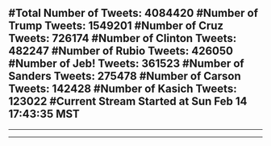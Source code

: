 #Total Number of Tweets: 4084420 
#Number of Trump Tweets: 1549201
#Number of Cruz Tweets: 726174
#Number of Clinton Tweets: 482247
#Number of Rubio Tweets: 426050
#Number of Jeb! Tweets: 361523
#Number of Sanders Tweets: 275478
#Number of Carson Tweets: 142428
#Number of Kasich Tweets: 123022
#Current Stream Started at Sun Feb 14 17:43:35 MST
---
---
---
